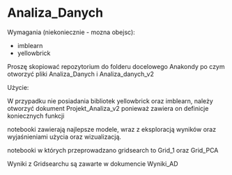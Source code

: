 # Analiza_Danych

Wymagania (niekoniecznie - mozna obejsc):

- imblearn
- yellowbrick

Proszę skopiować repozytorium do folderu docelowego Anakondy po czym otworzyć pliki Analiza_Danych i Analiza_danych_v2


Użycie:

W przypadku nie posiadania bibliotek yellowbrick oraz
imblearn, należy otworzyć dokument Projekt_Analiza_v2
ponieważ zawiera on definicje koniecznych funkcji


notebooki zawierają najlepsze modele, wraz z eksploracją wyników
oraz wyjaśnieniami użycia oraz wizualizacją.

notebooki w których przeprowadzano gridsearch to
Grid_1 oraz Grid_PCA

Wyniki z Gridsearchu są zawarte w dokumencie Wyniki_AD
